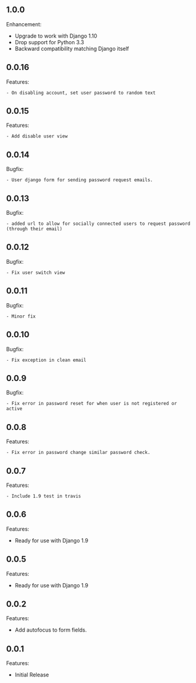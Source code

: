 ## 1.0.0

Enhancement:

  - Upgrade to work with Django 1.10
  - Drop support for Python 3.3
  - Backward compatibility matching Django itself

## 0.0.16

Features:

    - On disabling account, set user password to random text

## 0.0.15

Features:

    - Add disable user view

## 0.0.14

Bugfix:

    - User django form for sending password request emails.

## 0.0.13

Bugfix:

    - added url to allow for socially connected users to request password (through their email)

## 0.0.12

Bugfix:

    - Fix user switch view

## 0.0.11

Bugfix:

    - Minor fix

## 0.0.10

Bugfix:

    - Fix exception in clean email

## 0.0.9

Bugfix:

    - Fix error in password reset for when user is not registered or active

## 0.0.8

Features:

    - Fix error in password change similar password check.

## 0.0.7

Features:

    - Include 1.9 test in travis

## 0.0.6

Features:

  - Ready for use with Django 1.9

## 0.0.5

Features:

  - Ready for use with Django 1.9

## 0.0.2

Features:

  - Add autofocus to form fields.

## 0.0.1

Features:

  - Initial Release
